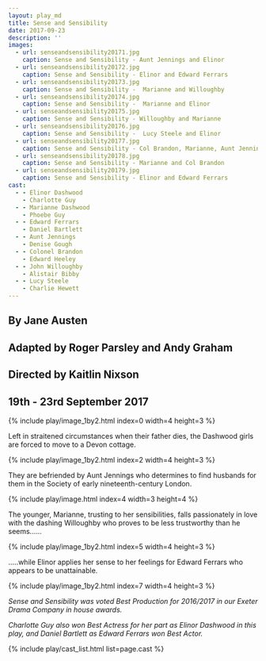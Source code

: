 ```yaml
---
layout: play_md
title: Sense and Sensibility
date: 2017-09-23
description: ''
images:
  - url: senseandsensibility20171.jpg
    caption: Sense and Sensibility - Aunt Jennings and Elinor
  - url: senseandsensibility20172.jpg
    caption: Sense and Sensibility - Elinor and Edward Ferrars
  - url: senseandsensibility20173.jpg
    caption: Sense and Sensibility -  Marianne and Willoughby
  - url: senseandsensibility20174.jpg
    caption: Sense and Sensibility -  Marianne and Elinor
  - url: senseandsensibility20175.jpg
    caption: Sense and Sensibility - Willoughby and Marianne
  - url: senseandsensibility20176.jpg
    caption: Sense and Sensibility -  Lucy Steele and Elinor
  - url: senseandsensibility20177.jpg
    caption: Sense and Sensibility - Col Brandon, Marianne, Aunt Jennings and Elinor
  - url: senseandsensibility20178.jpg
    caption: Sense and Sensibility - Marianne and Col Brandon
  - url: senseandsensibility20179.jpg
    caption: Sense and Sensibility - Elinor and Edward Ferrars
cast:
  - - Elinor Dashwood
    - Charlotte Guy
  - - Marianne Dashwood
    - Phoebe Guy
  - - Edward Ferrars
    - Daniel Bartlett
  - - Aunt Jennings
    - Denise Gough
  - - Colonel Brandon
    - Edward Heeley
  - - John Willoughby
    - Alistair Bibby
  - - Lucy Steele
    - Charlie Hewett
---
```


## By Jane Austen

## Adapted by Roger Parsley and Andy Graham

## Directed by Kaitlin Nixson

## 19th - 23rd September 2017

{% include play/image_1by2.html index=0 width=4 height=3 %}

Left in straitened circumstances when their father dies, the Dashwood girls are forced to move to a Devon cottage.

{% include play/image_1by2.html index=2 width=4 height=3 %}

They are befriended by Aunt Jennings who determines to find husbands for them in the Society of early nineteenth-century London.

{% include play/image.html index=4 width=3 height=4 %}

The younger, Marianne, trusting to her sensibilities, falls passionately in love with the dashing Willoughby  who proves to be less trustworthy than he seems......

{% include play/image_1by2.html index=5 width=4 height=3 %}

.....while Elinor applies her sense to her feelings for Edward Ferrars who appears to be unattainable.

{% include play/image_1by2.html index=7 width=4 height=3 %}

*Sense and Sensibility was voted Best Production for 2016/2017 in our Exeter Drama Company in house awards.*

*Charlotte Guy also won Best Actress for her part as Elinor Dashwood in this play, and Daniel Bartlett as Edward Ferrars won Best Actor.*

{% include play/cast_list.html list=page.cast %}
